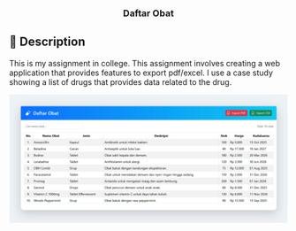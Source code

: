 <div align="center">

### Daftar Obat

</div>

## 📙 Description

This is my assignment in college. This assignment involves creating a web application that provides features to export pdf/excel. I use a case study showing a list of drugs that provides data related to the drug.

![Daftar Obat Thumbnail](img/Thumbnail.png)
